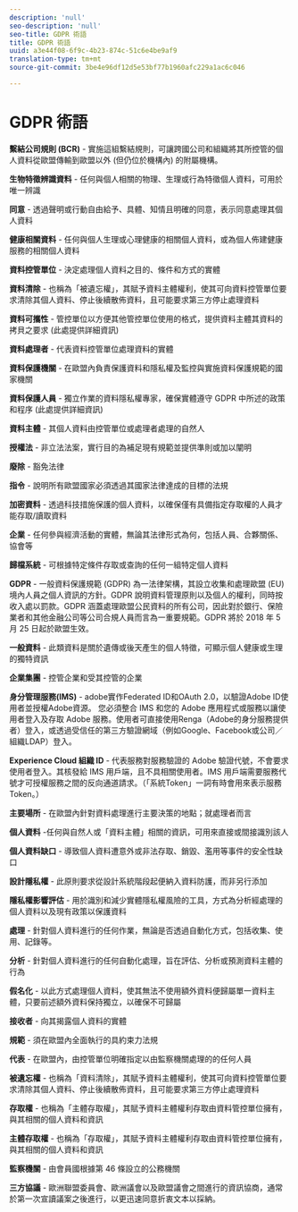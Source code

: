 ```yaml
---
description: 'null'
seo-description: 'null'
seo-title: GDPR 術語
title: GDPR 術語
uuid: a3e44f08-6f9c-4b23-874c-51c6e4be9af9
translation-type: tm+mt
source-git-commit: 3be4e96df12d5e53bf77b1960afc229a1ac6c046

---
```



# GDPR 術語

**繫結公司規則 (BCR)** - 實施這組繫結規則，可讓跨國公司和組織將其所控管的個人資料從歐盟傳輸到歐盟以外 (但仍位於機構內) 的附屬機構。

**生物特徵辨識資料** - 任何與個人相關的物理、生理或行為特徵個人資料，可用於唯一辨識

**同意** - 透過聲明或行動自由給予、具體、知情且明確的同意，表示同意處理其個人資料

**健康相關資料** - 任何與個人生理或心理健康的相關個人資料，或為個人佈建健康服務的相關個人資料

**資料控管單位** - 決定處理個人資料之目的、條件和方式的實體

**資料清除** - 也稱為「被遺忘權」，其賦予資料主體權利，使其可向資料控管單位要求清除其個人資料、停止後續散佈資料，且可能要求第三方停止處理資料

**資料可攜性** - 管控單位以方便其他管控單位使用的格式，提供資料主體其資料的拷貝之要求 (此處提供詳細資訊)

**資料處理者** - 代表資料控管單位處理資料的實體

**資料保護機關** - 在歐盟內負責保護資料和隱私權及監控與實施資料保護規範的國家機關

**資料保護人員** - 獨立作業的資料隱私權專家，確保實體遵守 GDPR 中所述的政策和程序 (此處提供詳細資訊)

**資料主體** - 其個人資料由控管單位或處理者處理的自然人

**授權法** - 非立法法案，實行目的為補足現有規範並提供準則或加以闡明

**廢除** - 豁免法律

**指令** - 說明所有歐盟國家必須透過其國家法律達成的目標的法規

**加密資料** - 透過科技措施保護的個人資料，以確保僅有具備指定存取權的人員才能存取/讀取資料

**企業** - 任何參與經濟活動的實體，無論其法律形式為何，包括人員、合夥關係、協會等

**歸檔系統** - 可根據特定條件存取或查詢的任何一組特定個人資料

**GDPR** - 一般資料保護規範 (GDPR) 為一法律架構，其設立收集和處理歐盟 (EU) 境內人員之個人資訊的方針。GDPR 說明資料管理原則以及個人的權利，同時按收入處以罰款。GDPR 涵蓋處理歐盟公民資料的所有公司，因此對於銀行、保險業者和其他金融公司等公司合規人員而言為一重要規範。GDPR 將於 2018 年 5 月 25 日起於歐盟生效。

**一般資料** - 此類資料是關於遺傳或後天產生的個人特徵，可顯示個人健康或生理的獨特資訊

**企業集團** - 控管企業和受其控管的企業

**身分管理服務(IMS)** - adobe實作Federated ID和OAuth 2.0，以驗證Adobe ID使用者並授權Adobe資源。 您必須整合 IMS 和您的 Adobe 應用程式或服務以讓使用者登入及存取 Adobe 服務。使用者可直接使用Renga（Adobe的身分服務提供者）登入，或透過受信任的第三方驗證網域（例如Google、Facebook或公司／組織LDAP）登入。

**Experience Cloud 組織 ID** - 代表服務對服務驗證的 Adobe 驗證代號，不會要求使用者登入。其核發給 IMS 用戶端，且不具相關使用者。IMS 用戶端需要服務代號才可授權服務之間的反向通道請求。（「系統Token」一詞有時會用來表示服務Token。）

**主要場所** - 在歐盟內針對資料處理進行主要決策的地點；就處理者而言

**個人資料** -任何與自然人或「資料主體」相關的資訊，可用來直接或間接識別該人

**個人資料缺口** - 導致個人資料遭意外或非法存取、銷毀、濫用等事件的安全性缺口

**設計隱私權** - 此原則要求從設計系統階段起便納入資料防護，而非另行添加

**隱私權影響評估** - 用於識別和減少實體隱私權風險的工具，方式為分析經處理的個人資料以及現有政策以保護資料

**處理** - 針對個人資料進行的任何作業，無論是否透過自動化方式，包括收集、使用、記錄等。

**分析** - 針對個人資料進行的任何自動化處理，旨在評估、分析或預測資料主體的行為

**假名化** - 以此方式處理個人資料，使其無法不使用額外資料便歸屬單一資料主體，只要前述額外資料保持獨立，以確保不可歸屬

**接收者** - 向其揭露個人資料的實體

**規範** - 須在歐盟內全面執行的具約束力法規

**代表** - 在歐盟內，由控管單位明確指定以由監察機關處理的的任何人員

**被遺忘權** - 也稱為「資料清除」，其賦予資料主體權利，使其可向資料控管單位要求清除其個人資料、停止後續散佈資料，且可能要求第三方停止處理資料

**存取權** - 也稱為「主體存取權」，其賦予資料主體權利存取由資料管控單位擁有，與其相關的個人資料和資訊

**主體存取權** - 也稱為「存取權」，其賦予資料主體權利存取由資料管控單位擁有，與其相關的個人資料和資訊

**監察機關** - 由會員國根據第 46 條設立的公務機關

**三方協議** - 歐洲聯盟委員會、歐洲議會以及歐盟議會之間進行的資訊協商，通常於第一次宣讀議案之後進行，以更迅速同意折衷文本以採納。
